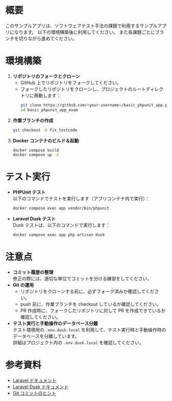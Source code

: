 # 概要
このサンプルアプリは、ソフトウェアテスト手法の課題で利用するサンプルアプリになります。
以下の環境構築後に利用してください。
また各課題ごとにブランチを切りながら進めてください。

# 環境構築
1. **リポジトリのフォークとクローン**  
   - GitHub 上でリポジトリをフォークしてください。  
   - フォークしたリポジトリをクローンし、プロジェクトのルートディレクトリに移動します：
     ```bash
     git clone https://github.com/<your-username>/basic_phpunit_app.git
     cd basic_phpunit_app_exam
     ```
2. **作業ブランチの作成**  
   ```bash
   git checkout -b fix_testcode
   ```
3. **Docker コンテナのビルド＆起動**  
   ```bash
   docker compose build
   docker compose up -d
   ```

# テスト実行
- **PHPUnit テスト**  
  以下のコマンドでテストを実行します（アプリコンテナ内で実行）：
  ```bash
  docker compose exec app vendor/bin/phpunit
  ```
- **Laravel Dusk テスト**  
  Dusk テストは、以下のコマンドで実行します：
  ```bash
  docker compose exec app php artisan dusk
  ```

# 注意点
- **コミット履歴の整理**  
  修正の際には、適切な単位でコミットを分ける練習をしてください。  
- **Git の運用**  
  - リポジトリをクローンする前に、必ずフォーク済みか確認してください。
  - push 前に、作業ブランチを checkout しているか確認してください。
  - PR 作成時に、フォークしたリポジトリに対して PR を作成できているか確認してください。
- **テスト実行と手動操作のデータベース分離**  
  テスト環境用の `.env.dusk.local` を利用して、テスト実行時と手動操作時のデータベースを分離しています。  
  詳細はプロジェクト内の `.env.dusk.local` を確認してください。

# 参考資料
- [Laravel ドキュメント](https://laravel.com/docs)
- [Laravel Dusk ドキュメント](https://laravel.com/docs/dusk)
- [Git コミットのヒント](https://www.tam-tam.co.jp/tipsnote/program/post16686.html)
